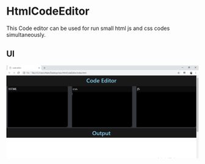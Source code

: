 # HtmlCodeEditor
This Code editor can be used for run small html js and css codes simultaneously.


## UI
![Alt text](img.PNG?raw=true "UI")
